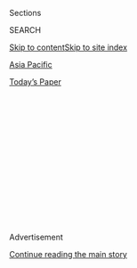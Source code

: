<div id="app">

<div>

<div>

<div>

<div class="NYTAppHideMasthead css-1q2w90k e1suatyy0">

<div class="section css-ui9rw0 e1suatyy2">

<div class="css-eph4ug er09x8g0">

<div class="css-6n7j50">

</div>

<span class="css-1dv1kvn">Sections</span>

<div class="css-10488qs">

<span class="css-1dv1kvn">SEARCH</span>

</div>

[Skip to content](#site-content)[Skip to site index](#site-index)

</div>

<div id="masthead-section-label" class="css-1wr3we4 eaxe0e00">

[Asia
Pacific](https://www.nytimes.com/section/world/asia)

</div>

<div class="css-10698na e1huz5gh0">

</div>

</div>

<div id="masthead-bar-one" class="section hasLinks css-15hmgas e1csuq9d3">

<div class="css-uqyvli e1csuq9d0">

</div>

<div class="css-1uqjmks e1csuq9d1">

</div>

<div class="css-9e9ivx">

[](https://myaccount.nytimes.com/auth/login?response_type=cookie&client_id=vi)

</div>

<div class="css-1bvtpon e1csuq9d2">

[Today’s
Paper](https://www.nytimes.com/section/todayspaper)

</div>

</div>

</div>

</div>

<div data-aria-hidden="false">

<div id="site-content" data-role="main">

<div>

<div class="css-1aor85t" style="opacity:0.000000001;z-index:-1;visibility:hidden">

<div class="css-1hqnpie">

<div class="css-epjblv">

<span class="css-17xtcya">[Asia
Pacific](/section/world/asia)</span><span class="css-x15j1o">|</span><span class="css-fwqvlz">Indian
Parliament Passes Divisive Citizenship Bill, Moving It Closer to
Law</span>

</div>

<div class="css-k008qs">

<div class="css-1iwv8en">

<span class="css-18z7m18"></span>

<div>

</div>

</div>

<span class="css-1n6z4y">https://nyti.ms/2t8Z1G7</span>

<div class="css-1705lsu">

<div class="css-4xjgmj">

<div class="css-4skfbu" data-role="toolbar" data-aria-label="Social Media Share buttons, Save button, and Comments Panel with current comment count" data-testid="share-tools">

  - 
  - 
  - 
  - 
    
    <div class="css-6n7j50">
    
    </div>

  - 

</div>

</div>

</div>

</div>

</div>

</div>

<div id="NYT_TOP_BANNER_REGION" class="css-13pd83m">

</div>

<div id="top-wrapper" class="css-1sy8kpn">

<div id="top-slug" class="css-l9onyx">

Advertisement

</div>

[Continue reading the main
story](#after-top)

<div class="ad top-wrapper" style="text-align:center;height:100%;display:block;min-height:250px">

<div id="top" class="place-ad" data-position="top" data-size-key="top">

</div>

</div>

<div id="after-top">

</div>

</div>

<div>

<div id="sponsor-wrapper" class="css-1hyfx7x">

<div id="sponsor-slug" class="css-19vbshk">

Supported by

</div>

[Continue reading the main
story](#after-sponsor)

<div id="sponsor" class="ad sponsor-wrapper" style="text-align:center;height:100%;display:block">

</div>

<div id="after-sponsor">

</div>

</div>

<div class="css-186x18t">

</div>

<div class="css-1vkm6nb ehdk2mb0">

# Indian Parliament Passes Divisive Citizenship Bill, Moving It Closer to Law

</div>

The government says it is trying to protect religious minorities from
being persecuted in Muslim countries. Indian Muslims say the bill is
discriminatory, and protests are spreading.

<div class="css-79elbk" data-testid="photoviewer-wrapper">

<div class="css-z3e15g" data-testid="photoviewer-wrapper-hidden">

</div>

<div class="css-1a48zt4 ehw59r15" data-testid="photoviewer-children">

![<span class="css-16f3y1r e13ogyst0" data-aria-hidden="true">Protesters
from northeast India who reside in New Delhi denounced the government's
contentious citizenship bill during a protest in the city on
Wednesday.</span><span class="css-cnj6d5 e1z0qqy90" itemprop="copyrightHolder"><span class="css-1ly73wi e1tej78p0">Credit...</span><span><span>Money
Sharma/Agence France-Presse — Getty
Images</span></span></span>](https://static01.nyt.com/images/2019/12/11/world/11india-citizenship-1/merlin_165782520_8ca55e78-d761-437e-991f-c1ad8d56c4e4-articleLarge.jpg?quality=75&auto=webp&disable=upscale)

</div>

</div>

<div class="css-18e8msd">

<div class="css-pdw9fk epjyd6m0">

<div class="css-1txwxcy ey68jwv0" data-aria-hidden="true">

[![Jeffrey
Gettleman](https://static01.nyt.com/images/2018/10/10/multimedia/author-jeffrey-gettleman/author-jeffrey-gettleman-thumbLarge.png
"Jeffrey Gettleman")](https://www.nytimes.com/by/jeffrey-gettleman)[![Suhasini
Raj](https://static01.nyt.com/images/2019/11/22/reader-center/author-Suhasini-Raj/author-Suhasini-Raj-thumbLarge.png
"Suhasini Raj")](https://www.nytimes.com/by/suhasini-raj)

</div>

<div class="css-1baulvz">

By [<span class="css-1baulvz" itemprop="name">Jeffrey
Gettleman</span>](https://www.nytimes.com/by/jeffrey-gettleman) and
[<span class="css-1baulvz last-byline" itemprop="name">Suhasini
Raj</span>](https://www.nytimes.com/by/suhasini-raj)

</div>

</div>

  - 
    
    <div class="css-ld3wwf e16638kd2">
    
    Published Dec. 11, 2019Updated Feb. 26,
    2020
    
    </div>

  - 
    
    <div class="css-4xjgmj">
    
    <div class="css-pvvomx" data-role="toolbar" data-aria-label="Social Media Share buttons, Save button, and Comments Panel with current comment count" data-testid="share-tools">
    
      - 
      - 
      - 
      - 
        
        <div class="css-6n7j50">
        
        </div>
    
      - 
    
    </div>
    
    </div>

</div>

</div>

<div class="section meteredContent css-1r7ky0e" name="articleBody" itemprop="articleBody">

<div class="css-1fanzo5 StoryBodyCompanionColumn">

<div class="css-53u6y8">

NEW DELHI — The upper house of the Indian Parliament passed a
contentious citizenship bill on Wednesday, bringing a religiously
polarizing measure one step closer to law as new protests erupted across
the country.  
  
The measure, called the [Citizenship Amendment
Bill](https://www.nytimes.com/2019/12/09/world/asia/india-muslims-citizenship-narendra-modi.html),
uses religion as a criterion for determining whether illegal migrants in
India can be fast-tracked for citizenship. The bill favors members of
all South Asia’s major religions except Islam, and leaders of India’s
200-million-strong Muslim community have called it blatant
discrimination.  
  
The Rajya Sabha, India’s version of a senate, approved the bill in a
125-to-105 vote. It next goes to the president’s desk, where it is
expected to be signed into law in the coming days.

Opponents of the legislation in India and international rights groups
have called the bill a major blow to India’s long-held commitment to a
secular democracy. Officials in Prime Minister Narendra Modi’s
government have insisted that the legislation would protect human
rights.

*\[Update:* [*Modi urges calm as New Delhi violence rages for third
day*](http://www.nytimes.com/2020/02/26/world/asia/india-hindu-muslim-violence-modi.html)*.\]*

“The bill provides expedited consideration for Indian citizenship to
persecuted religious minorities already in India from certain contiguous
countries,” said Raveesh Kumar, a spokesman for the Foreign Ministry.
“It seeks to address their current difficulties and meet their basic
human rights. Such an initiative should be welcomed, not criticized by
those who are genuinely committed to religious freedom.”

The bill is a central piece of a far-reaching agenda by Mr. Modi and his
Bharatiya Janata Party, which has long espoused a Hindu-centric
worldview.

</div>

</div>

<div class="css-1fanzo5 StoryBodyCompanionColumn">

<div class="css-53u6y8">

India is around 80 percent Hindu, with a large Muslim minority, and many
of Mr. Modi’s supporters believe India should emphasize its Hindu
identity as much as possible and become more of an overtly Hindu nation.
India’s founding leaders, Mohandas K. Gandhi and Jawaharlal Nehru,
resisted this, insisting on keeping India a secular state and carving
out special protections for minorities, including Muslims.

</div>

</div>

<div class="css-79elbk" data-testid="photoviewer-wrapper">

<div class="css-z3e15g" data-testid="photoviewer-wrapper-hidden">

</div>

<div class="css-1a48zt4 ehw59r15" data-testid="photoviewer-children">

![<span class="css-16f3y1r e13ogyst0" data-aria-hidden="true">Security
workers used batons to disperse students protesting against the
citizenship bill on Wednesday in Guwahati in northeast
India.</span><span class="css-cnj6d5 e1z0qqy90" itemprop="copyrightHolder"><span class="css-1ly73wi e1tej78p0">Credit...</span><span>Biju
Boro/Agence France-Presse — Getty
Images</span></span>](https://static01.nyt.com/images/2019/12/11/world/11india-citizenship-3/merlin_165779391_4739c2a1-a80f-472f-a2f9-8d13b662eea4-articleLarge.jpg?quality=75&auto=webp&disable=upscale)

</div>

</div>

<div class="css-1fanzo5 StoryBodyCompanionColumn">

<div class="css-53u6y8">

Mr. Modi is popular and powerful, and his political party is one of the
most dominant forces that India has produced in decades. Still, it has
plenty of detractors, and protests over the bill have grown bigger and
more violent throughout the week.

Late Wednesday, the Indian government shut down the internet in many
districts in the state of Assam and called up the army in other areas to
quell the chaos. The police were already battling demonstrators with
water cannons and tear gas.

Protests have broken out in Aligarh, Bhopal, Deoband, Jaipur and several
cities in the northeast, where the bill could have the largest effect by
allowing Hindu migrants to settle legally in areas where locals have
expressed anti-migrant sentiments.

</div>

</div>

<div class="css-1fanzo5 StoryBodyCompanionColumn">

<div class="css-53u6y8">

The Indian government has promised to protect indigenous rights in these
areas, but that has failed to quash suspicions or resentments.

More than 1,000 protesters gathered in the heart of Assam’s commercial
capital, Guwahati, yelling: “Go Back Modi\!” In other places, angry men
set fire to tires and stomped on effigies of Mr. Modi.

As the protests spread, many people debated what kind of country India
should be.

“The idea of India that emerged from the independence movement,” said a
[letter signed by more than 1,000 Indian
intellectuals](https://docs.google.com/document/d/1dmuimPt4jESfWqqdz361N4aQu0Je0tiuoy0yp9nVp4w/edit),
“is that of a country that aspires to treat people of all faiths
equally.”

But this bill, the intellectuals said, is “a radical break with this
history” and will “greatly strain the pluralistic fabric of the
country."

The citizenship legislation, which passed through the lower house of
Parliament on Monday, follows hand in hand with a [divisive citizenship
test](https://www.nytimes.com/2019/08/17/world/asia/india-muslims-narendra-modi.html)
conducted this summer in one of India’s states and possibly soon to be
expanded nationwide.

All residents of the state of Assam, along the Bangladesh border, had to
produce documentary proof that they or their ancestors had lived in
India since 1971. Around two million of Assam’s population of 33 million
— a mix of Hindus and Muslims — [failed to pass the
test](https://www.nytimes.com/2019/08/31/world/asia/india-muslim-citizen-list.html),
and these people now risk being rendered stateless. Huge new prisons are
being built to incarcerate anyone determined to be an illegal immigrant.

</div>

</div>

<div class="css-1fanzo5 StoryBodyCompanionColumn">

<div class="css-53u6y8">

[Some of those who have been
arrested](https://timesofindia.indiatimes.com/india/ex-armyman-working-as-cop-in-assam-declared-foreigner/articleshow/69569675.cms)
have lived in India for generations.

The citizenship bill would allow Hindus, Christians, Sikhs, Buddhists,
Parsees or Jains who have migrated from Bangladesh, Pakistan or
Afghanistan a clear path to naturalization in
India.

</div>

</div>

<div class="css-79elbk" data-testid="photoviewer-wrapper">

<div class="css-z3e15g" data-testid="photoviewer-wrapper-hidden">

</div>

<div class="css-1a48zt4 ehw59r15" data-testid="photoviewer-children">

<div class="css-1xdhyk6 erfvjey0">

<span class="css-1ly73wi e1tej78p0">Image</span>

<div class="css-zjzyr8">

<div data-testid="lazyimage-container" style="height:257.77777777777777px">

</div>

</div>

</div>

<span class="css-16f3y1r e13ogyst0" data-aria-hidden="true">India’s home
minister, Amit Shah, center, has vowed two things: to impose the
citizenship tests nationwide and to protect Hindus knocked off the
citizenship
rolls.</span><span class="css-cnj6d5 e1z0qqy90" itemprop="copyrightHolder"><span class="css-1ly73wi e1tej78p0">Credit...</span><span>Prakash
Singh/Agence France-Presse — Getty Images</span></span>

</div>

</div>

<div class="css-1fanzo5 StoryBodyCompanionColumn">

<div class="css-53u6y8">

Migrants who are Muslim — which might include people who have lived in
India for generations but were unable to produce an old property deed or
birth certificate to prove it — would not be afforded the same
protection.

The bill excludes Muslim members of religious minorities from
neighboring countries, such as the [Rohingya who have been persecuted
ruthlessly](https://www.nytimes.com/2017/10/11/world/asia/rohingya-myanmar-atrocities.html)
in neighboring Myanmar.

International organizations have seized on that in criticizing the
legislation.

The [United States Commission on International Religious
Freedom](https://www.uscirf.gov/news-room/press-releases-statements/uscirf-raises-serious-concerns-and-eyes-sanctions),
a federal body, called the measure a “dangerous turn in the wrong
direction” and said that the United States should consider sanctions
against India if the bill passes.

Indian officials and other supporters of the bill cite attacks on Hindus
in Bangladesh, Pakistan and Afghanistan, all of which are predominantly
Muslim, and the shrinking Hindu populations in those countries.

Kanwal Sibal, a former foreign secretary and a supporter of Mr. Modi’s
foreign policy, said the bill “certainly expresses a pro-Hindu, Sikh,
Buddhist sentiment for objective reasons as they are a beleaguered
community with no other option.”

But, he said, the citizenship bill has “nothing to do with the Muslims
of India. It relates to foreign Muslims who have infiltrated into India
over the years."

</div>

</div>

<div class="css-1fanzo5 StoryBodyCompanionColumn">

<div class="css-53u6y8">

The big question many Muslims in India are now asking is: Who will be
considered an Indian citizen? And who will be considered an illegal
foreigner?

Many of the people who failed to pass the citizenship test in Assam had
lived in India all their lives, felt deeply Indian and were despondent
to be stricken from the citizenship rolls. Some even killed themselves,
including a 14-year-old girl from a small village.

Where all of this is going is hardly clear. Even if India rounds up
thousands of people the government considers illegal migrants and puts
them into the newly built prisons, it will not be easy to deport them.

Bangladesh, Pakistan and Afghanistan will be unlikely to accept India’s
determination of citizenship, especially if it seems that most of those
being slated for removal are Muslims.

India’s home minister, Amit Shah, considered the second most powerful
man in the country, has vowed two things: to bring the citizenship tests
nationwide and to protect Hindus knocked off the citizenship rolls.

Harsh Mander, a well-known human rights defender, said in [a newspaper
column](https://indianexpress.com/article/opinion/columns/this-land-is-mine-citizenship-amendment-bill-6160570/)
that these measures posed “the gravest threat to India’s secular
democratic constitution since India became a republic.”

Mr. Mander, who said he was born a Sikh, said that if the bill passed he
would declare himself a Muslim to stand in solidarity with “my
undocumented Muslim sisters and brothers."

</div>

</div>

<div>

</div>

</div>

<div>

</div>

<div>

</div>

<div>

</div>

<div>

<div id="bottom-wrapper" class="css-1ede5it">

<div id="bottom-slug" class="css-l9onyx">

Advertisement

</div>

[Continue reading the main
story](#after-bottom)

<div id="bottom" class="ad bottom-wrapper" style="text-align:center;height:100%;display:block;min-height:90px">

</div>

<div id="after-bottom">

</div>

</div>

</div>

</div>

</div>

## Site Index

<div>

</div>

## Site Information Navigation

  - [© <span>2020</span> <span>The New York Times
    Company</span>](https://help.nytimes.com/hc/en-us/articles/115014792127-Copyright-notice)

<!-- end list -->

  - [NYTCo](https://www.nytco.com/)
  - [Contact
    Us](https://help.nytimes.com/hc/en-us/articles/115015385887-Contact-Us)
  - [Work with us](https://www.nytco.com/careers/)
  - [Advertise](https://nytmediakit.com/)
  - [T Brand Studio](http://www.tbrandstudio.com/)
  - [Your Ad
    Choices](https://www.nytimes.com/privacy/cookie-policy#how-do-i-manage-trackers)
  - [Privacy](https://www.nytimes.com/privacy)
  - [Terms of
    Service](https://help.nytimes.com/hc/en-us/articles/115014893428-Terms-of-service)
  - [Terms of
    Sale](https://help.nytimes.com/hc/en-us/articles/115014893968-Terms-of-sale)
  - [Site
    Map](https://spiderbites.nytimes.com)
  - [Help](https://help.nytimes.com/hc/en-us)
  - [Subscriptions](https://www.nytimes.com/subscription?campaignId=37WXW)

</div>

</div>

</div>

</div>
